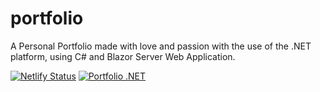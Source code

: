 # portfolio
A Personal Portfolio made with love and passion with the use of the .NET platform, using C# and Blazor Server Web Application.

[![Netlify Status](https://api.netlify.com/api/v1/badges/af260a51-8eee-4307-9dbf-328963f47c04/deploy-status)](https://app.netlify.com/sites/rosenvinge/deploys)
[![Portfolio .NET](https://github.com/iZeQure/portfolio/actions/workflows/dotnet.yml/badge.svg?branch=main)](https://github.com/iZeQure/portfolio/actions/workflows/dotnet.yml)
